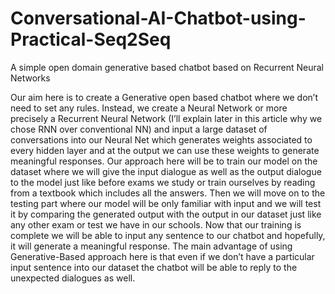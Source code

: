 # Conversational-AI-Chatbot-using-Practical-Seq2Seq
A simple open domain generative based chatbot based on Recurrent Neural Networks

Our aim here is to create a Generative open based chatbot where we don’t need to set any rules. Instead, we create a Neural Network or more precisely a Recurrent Neural Network (I’ll explain later in this article why we chose RNN over conventional NN) and input a large dataset of conversations into our Neural Net which generates weights associated to every hidden layer and at the output we can use these weights to generate meaningful responses. Our approach here will be to train our model on the dataset where we will give the input dialogue as well as the output dialogue to the model just like before exams we study or train ourselves by reading from a textbook which includes all the answers. Then we will move on to the testing part where our model will be only familiar with input and we will test it by comparing the generated output with the output in our dataset just like any other exam or test we have in our schools. Now that our training is complete we will be able to input any sentence to our chatbot and hopefully, it will generate a meaningful response. The main advantage of using Generative-Based approach here is that even if we don’t have a particular input sentence into our dataset the chatbot will be able to reply to the unexpected dialogues as well.
